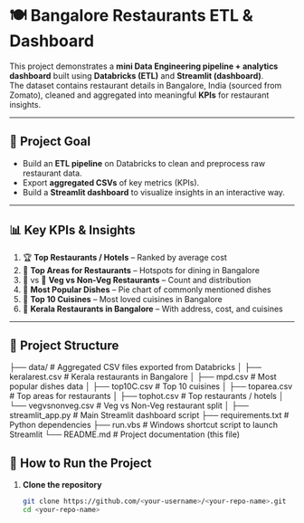 # 🍽️ Bangalore Restaurants ETL & Dashboard

This project demonstrates a **mini Data Engineering pipeline + analytics dashboard** built using **Databricks (ETL)** and **Streamlit (dashboard)**.  
The dataset contains restaurant details in Bangalore, India (sourced from Zomato), cleaned and aggregated into meaningful **KPIs** for restaurant insights.  

---

## 🎯 Project Goal
- Build an **ETL pipeline** on Databricks to clean and preprocess raw restaurant data.  
- Export **aggregated CSVs** of key metrics (KPIs).  
- Build a **Streamlit dashboard** to visualize insights in an interactive way.  

---

## 📊 Key KPIs & Insights
1. 🏆 **Top Restaurants / Hotels** – Ranked by average cost  
2. 📍 **Top Areas for Restaurants** – Hotspots for dining in Bangalore  
3. 🥗 vs 🍗 **Veg vs Non-Veg Restaurants** – Count and distribution  
4. 🍛 **Most Popular Dishes** – Pie chart of commonly mentioned dishes  
5. 🍜 **Top 10 Cuisines** – Most loved cuisines in Bangalore  
6. 🌴 **Kerala Restaurants in Bangalore** – With address, cost, and cuisines  

---

## 📂 Project Structure
├── data/ # Aggregated CSV files exported from Databricks
│ ├── keralarest.csv # Kerala restaurants in Bangalore
│ ├── mpd.csv # Most popular dishes data
│ ├── top10C.csv # Top 10 cuisines
│ ├── toparea.csv # Top areas for restaurants
│ ├── tophot.csv # Top restaurants / hotels
│ └── vegvsnonveg.csv # Veg vs Non-Veg restaurant split
│
├── streamlit_app.py # Main Streamlit dashboard script
├── requirements.txt # Python dependencies
├── run.vbs # Windows shortcut script to launch Streamlit
└── README.md # Project documentation (this file)


## 🚀 How to Run the Project

1. **Clone the repository**
   ```bash
   git clone https://github.com/<your-username>/<your-repo-name>.git
   cd <your-repo-name>

